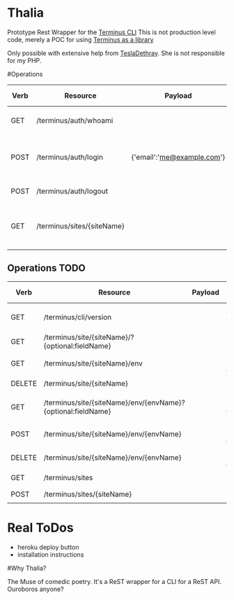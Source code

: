# Thalia

Prototype Rest Wrapper for the [Terminus CLI](https://github.com/pantheon-systems/terminus)
This is not production level code, merely a POC for using [Terminus as a library](https://github.com/pantheon-systems/terminus/blob/master/docs/Terminus.md)

Only possible with extensive help from [TeslaDethray](https://github.com/tesladethray). She is not responsible for my PHP.

#Operations

|Verb|Resource|Payload|Terminus Command|Notes|
|--------|----|-------|----------------|-----|
|GET|/terminus/auth/whoami||`terminus auth whoami`|Returns logged in user information|
|POST|/terminus/auth/login|{'email':'me@example.com'}|`terminus auth login`|Set `TERMINUS_TOKEN` environment variable with your token|
|POST|/terminus/auth/logout||`terminus auth logout`||
|GET|/terminus/sites/{siteName}||`terminus sites list --name`|This is potentially very slow. Might need a callback|

## Operations TODO
|Verb|Resource|Payload|Terminus Command|Notes|
|--------|----|-------|----------------|-----|
|GET|/terminus/cli/version||`terminus cli version`|Returns terminus version|
|GET|/terminus/site/{siteName}/?{optional:fieldName}||`terminus site info`||
|GET|/terminus/site/{siteName}/env||`terminus site environments`||
|DELETE|/terminus/site/{siteName}||`terminus site delete`||
|GET|/terminus/site/{siteName}/env/{envName}?{optional:fieldName}||`terminus site environment-info`||
|POST|/terminus/site/{siteName}/env/{envName}||`terminus site create-env`||
|DELETE|/terminus/site/{siteName}/env/{envName}||`terminus site delete-env`||
|GET|/terminus/sites||`terminus sites list`||
|POST|/terminus/sites/{siteName}||`terminus sites create`||

# Real ToDos
* heroku deploy button
* installation instructions

#Why Thalia?

The Muse of comedic poetry. It's a ReST wrapper for a CLI for a ReST API. Ouroboros anyone?
